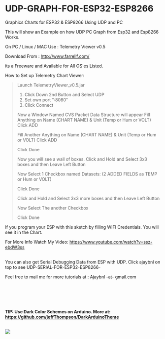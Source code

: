 # UDP-GRAPH-FOR-ESP32-ESP8266
Graphics Charts for ESP32 &amp; ESP8266 Using UDP and PC

This will show an Example on how UDP PC Graph from Esp32 and Esp8266 Works.

On PC / Linux / MAC  Use : Telemetry Viewer v0.5 

Download From : http://www.farrellf.com/

its a Freeware and Available for All OS'es Listed.

How to Set up Telemetry Chart Viewer: 

<blockquote cite="">
Launch TelemetryViewer_v0.5.jar

1) Click Down 2nd Button and Select UDP
2) Set own port ":8080"
3) Click Connect

Now a Window Named CVS Packet Data Structure will appear
Fill Anything on Name (CHART NAME)  & Unit (Temp or Hum or VOLT)
Click ADD

Fill Another Anything on Name (CHART NAME)  & Unit (Temp or Hum or VOLT)
Click ADD

Click Done 

Now you will see a wall of boxes.
Click and Hold and Select 3x3 boxes and then Leave Left Button

Now Select 1 Checkbox named Datasets: (2 ADDED FIELDS as TEMP or Hum or VOLT)

Click Done

Click and Hold and Select 3x3 more boxes and then Leave Left Button

Now Select The another Checkbox

Click Done

</blockquote>



If you program your ESP with this sketch by filling WIFI Credentials. You will see it in the Chart.


For More Info Watch My Video: https://www.youtube.com/watch?v=ssz-ebdW3ss
<br><br>

You can also get Serial Debugging Data from ESP with UDP. Click ajaybnl on top to see UDP-SERIAL-FOR-ESP32-ESP8266-

Feel free to mail me for more tutorials at : 
Ajaybnl -at- gmail.com

<br><br><br><br>

<b>TIP: Use Dark Color Schemes on Arduino. More at: https://github.com/jeffThompson/DarkArduinoTheme</b><br><br>



<img src="https://raw.githubusercontent.com/jeffThompson/DarkArduinoTheme/master/screenshot.png"></img>
